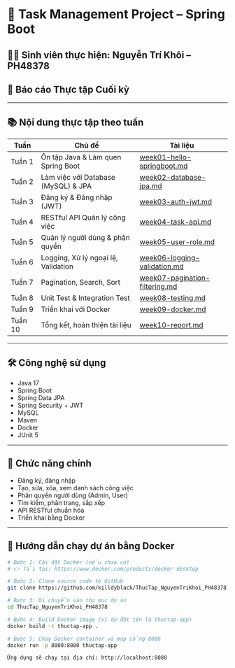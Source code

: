 # 📌 Task Management Project – Spring Boot

## 👨‍💻 Sinh viên thực hiện: Nguyễn Trí Khôi – PH48378
## 📝 Báo cáo Thực tập Cuối kỳ

---

## 📚 Nội dung thực tập theo tuần

| Tuần    | Chủ đề                                      | Tài liệu                                      |
|---------|---------------------------------------------|-----------------------------------------------|
| Tuần 1  | Ôn tập Java & Làm quen Spring Boot          | [week01-hello-springboot.md](./docs/Tuan1.md) |
| Tuần 2  | Làm việc với Database (MySQL) & JPA         | [week02-database-jpa.md](./docs/Tuan2-csdl-jpa.md) |
| Tuần 3  | Đăng ký & Đăng nhập (JWT)                   | [week03-auth-jwt.md](./docs/Tuan3-auth.md)    |
| Tuần 4  | RESTful API Quản lý công việc               | [week04-task-api.md](./docs/Tuan4-api.md)     |
| Tuần 5  | Quản lý người dùng & phân quyền             | [week05-user-role.md](./docs/Tuan5-user.md)   |
| Tuần 6  | Logging, Xử lý ngoại lệ, Validation         | [week06-logging-validation.md](./docs/Tuan6-login.md) |
| Tuần 7  | Pagination, Search, Sort                    | [week07-pagination-filtering.md](./docs/Tuan7-phantrang.md) |
| Tuần 8  | Unit Test & Integration Test                | [week08-testing.md](./docs/Tuan8-unitTess.md) |
| Tuần 9  | Triển khai với Docker                       | [week09-docker.md](./docs/Tuan9-docket.md)    |
| Tuần 10 | Tổng kết, hoàn thiện tài liệu               | [week10-report.md](./docs/Tuan10-baocao.md)   |

---

## 🛠️ Công nghệ sử dụng

- Java 17
- Spring Boot
- Spring Data JPA
- Spring Security + JWT
- MySQL
- Maven
- Docker
- JUnit 5

---

## 📌 Chức năng chính

- Đăng ký, đăng nhập
- Tạo, sửa, xóa, xem danh sách công việc
- Phân quyền người dùng (Admin, User)
- Tìm kiếm, phân trang, sắp xếp
- API RESTful chuẩn hóa
- Triển khai bằng Docker

---

## 🚀 Hướng dẫn chạy dự án bằng Docker

```bash
# Bước 1: Cài đặt Docker (nếu chưa có)
# 👉 Tải tại: https://www.docker.com/products/docker-desktop

# Bước 2: Clone source code từ GitHub
git clone https://github.com/killdyblack/ThucTap_NguyenTriKhoi_PH48378.git

# Bước 3: Di chuyển vào thư mục dự án
cd ThucTap_NguyenTriKhoi_PH48378

# Bước 4: Build Docker image (ví dụ đặt tên là thuctap-app)
docker build -t thuctap-app .

# Bước 5: Chạy Docker container và map cổng 8080
docker run -p 8080:8080 thuctap-app

Ứng dụng sẽ chạy tại địa chỉ: http://localhost:8080